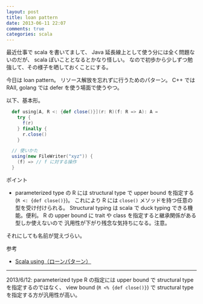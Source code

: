 ```yaml
---
layout: post
title: loan pattern
date: 2013-06-11 22:07
comments: true
categories: scala
---
```


最近仕事で scala を書いてまして、
Java 延長線上として使う分には全く問題ないのだが、
scala ぽいこととなるとかなり怪しい。
なので初歩から少しずつ勉強して、その様子を晒しておくことにする。

今日は loan pattern。
リソース解放を忘れずに行うためのパターン。
C++ では RAII, golang では defer を使う場面で使うやつ。

<!-- more -->

以下、基本形。

``` scala
  def using[A, R <: {def close()}](r: R)(f: R => A): A =
    try {
      f(r)
    } finally {
      r.close()
    }

  // 使いかた
  using(new FileWriter("xyz")) {
    (f) => // f に対する操作
  }
```


ポイント

* parameterized type の R には structural type で upper bound を指定する(`R <: {def close()}`)。
  これにより R には `close()` メソッドを持つ任意の型を受け付けられる。
  Structural typing は scala で duck typing できる機能。便利。
  R の upper bound に trait や class を指定すると継承関係がある型しか使えないので
  汎用性が下がり残念な気持ちになる。注意。

それにしても名前が覚えづらい。

参考

* [Scala using（ローンパターン）](http://www.ne.jp/asahi/hishidama/home/tech/scala/sample/using.html)

---

2013/6/12: parameterized type R の指定には upper bound で structural type を指定するのではなく、 view bound (`R <% {def close()}`) で structural type を指定する方が汎用性が高い。